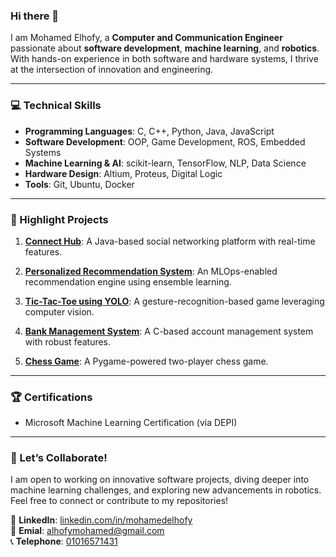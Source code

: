 
###  Hi there 👋
I am Mohamed Elhofy, a **Computer and Communication Engineer** passionate about **software development**, **machine learning**, and **robotics**. With hands-on experience in both software and hardware systems, I thrive at the intersection of innovation and engineering.

---

### 💻 Technical Skills  
- **Programming Languages**: C, C++, Python, Java, JavaScript  
- **Software Development**: OOP, Game Development, ROS, Embedded Systems  
- **Machine Learning & AI**: scikit-learn, TensorFlow, NLP, Data Science  
- **Hardware Design**: Altium, Proteus, Digital Logic  
- **Tools**: Git, Ubuntu, Docker  

---

### 🌟 Highlight Projects  
1. **[Connect Hub](https://github.com/mohamedelhofy/Connect-Hub)**: A Java-based social networking platform with real-time features.

3. **[Personalized Recommendation System](https://github.com/mohamedelhofy/Personalized-Recommendation-System)**: An MLOps-enabled recommendation engine using ensemble learning.

4. **[Tic-Tac-Toe using YOLO](https://github.com/mohamedelhofy/Tic-Tac)**: A gesture-recognition-based game leveraging computer vision.

5. **[Bank Management System](https://github.com/mohamedelhofy/Bank-system)**: A C-based account management system with robust features.

6. **[Chess Game](https://github.com/mohamedelhofy/Chess-Game)**:  A Pygame-powered two-player chess game.
   
---

### 🏆 Certifications  
- Microsoft Machine Learning Certification (via DEPI)  

---

### 🚀 Let’s Collaborate!  
I am open to working on innovative software projects, diving deeper into machine learning challenges, and exploring new advancements in robotics. Feel free to connect or contribute to my repositories!  

🔗 **LinkedIn**: [linkedin.com/in/mohamedelhofy](https://www.linkedin.com/in/mohamedelhofy)  
📧 **Emial**: [alhofymohamed@gmail.com](alhofymohamed@gmail.com)   
📞 **Telephone**: [01016571431](01016571431) 
